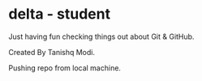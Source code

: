 # delta - student

Just having fun checking things out about Git &amp; GitHub.

Created By Tanishq Modi.

Pushing repo from local machine.
